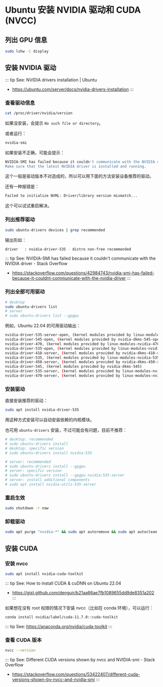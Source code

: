 # Ubuntu 安装 NVIDIA 驱动和 CUDA (NVCC)

## 列出 GPU 信息

```sh
sudo lshw -C display
```

## 安装 NVIDIA 驱动

::: tip See: NVIDIA drivers installation | Ubuntu
- https://ubuntu.com/server/docs/nvidia-drivers-installation
:::

### 查看驱动信息

```sh
cat /proc/driver/nvidia/version
```

如果没安装，会提示 `No such file or directory`。


或者运行：

```sh
nvidia-smi
```

如果安装不正确，可能会提示：

```sh
NVIDIA-SMI has failed because it couldn't communicate with the NVIDIA driver.
Make sure that the latest NVIDIA driver is installed and running.
```

这个一般是驱动版本不对造成的，所以可以用下面的方法安装设备推荐的驱动。

还有一种报错是：

```sh
Failed to initialize NVML: Driver/library version mismatch...
```

这个可以试试重启解决。


### 列出推荐驱动

```sh
sudo ubuntu-drivers devices | grep recommended
```

输出形如：
```sh
driver   : nvidia-driver-535 - distro non-free recommended
```

::: tip See: NVIDIA-SMI has failed because it couldn't communicate with the NVIDIA driver - Stack Overflow
* https://stackoverflow.com/questions/42984743/nvidia-smi-has-failed-because-it-couldnt-communicate-with-the-nvidia-driver
:::

### 列出全部可用驱动

```sh
# desktop
sudo ubuntu-drivers list
# server
# sudo ubuntu-drivers list --gpgpu
```

例如，Ubuntu 22.04 的可用驱动输出：

```sh
nvidia-driver-535-server-open, (kernel modules provided by linux-modules-nvidia-535-server-open-generic-hwe-22.04)
nvidia-driver-545-open, (kernel modules provided by nvidia-dkms-545-open)
nvidia-driver-470, (kernel modules provided by linux-modules-nvidia-470-generic-hwe-22.04)
nvidia-driver-535-open, (kernel modules provided by linux-modules-nvidia-535-open-generic-hwe-22.04)
nvidia-driver-418-server, (kernel modules provided by nvidia-dkms-418-server)
nvidia-driver-535, (kernel modules provided by linux-modules-nvidia-535-generic-hwe-22.04)
nvidia-driver-450-server, (kernel modules provided by nvidia-dkms-450-server)
nvidia-driver-545, (kernel modules provided by nvidia-dkms-545)
nvidia-driver-535-server, (kernel modules provided by linux-modules-nvidia-535-server-generic-hwe-22.04)
nvidia-driver-470-server, (kernel modules provided by linux-modules-nvidia-470-server-generic-hwe-22.04)
```

### 安装驱动

直接安装推荐的驱动：

```sh
sudo apt install nvidia-driver-535
```

用这种方式安装可以自动安装依赖的内核模块。

也可用 `ubuntu-drivers` 安装，不过可能会有问题，目前不推荐：

```sh
# desktop: recommended
# sudo ubuntu-drivers install
# desktop: specific version
# sudo ubuntu-drivers install nvidia:535

# server: recommended
# sudo ubuntu-drivers install --gpgpu
# server: specific version
# sudo ubuntu-drivers install --gpgpu nvidia:535-server
# server: install additional components
# sudo apt install nvidia-utils-535-server
```

### 重启生效

```sh
sudo shutdown -r now
```

### 卸载驱动

```sh
sudo apt purge "nvidia-*" && sudo apt autoremove && sudo apt autoclean
```

## 安装 CUDA

### 安装 nvcc

```sh
sudo apt install nvidia-cuda-toolkit
```

::: tip See: How to install CUDA & cuDNN on Ubuntu 22.04
 - https://gist.github.com/denguir/b21aa66ae7fb1089655dd9de8351a202
:::

如果想在没有 root 权限的情况下安装 nvcc（比如在 conda 环境），可以运行：

```sh
conda install nvidia/label/cuda-11.7.0::cuda-toolkit
```

::: tip See: https://anaconda.org/nvidia/cuda-toolkit
:::

### 查看 CUDA 版本

```sh
nvcc --version
```


::: tip See: Different CUDA versions shown by nvcc and NVIDIA-smi - Stack Overflow
* https://stackoverflow.com/questions/53422407/different-cuda-versions-shown-by-nvcc-and-nvidia-smi
:::
